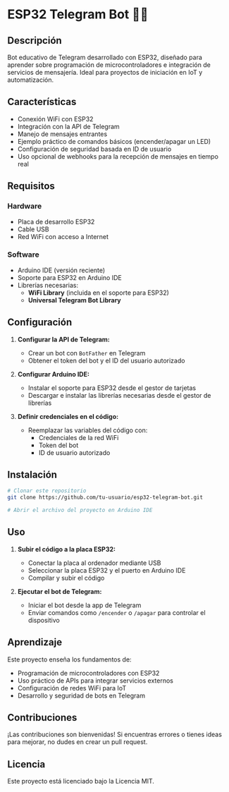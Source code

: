 # ESP32 Telegram Bot 🤖🌐

## Descripción

Bot educativo de Telegram desarrollado con ESP32, diseñado para aprender sobre programación de microcontroladores e integración de servicios de mensajería. Ideal para proyectos de iniciación en IoT y automatización.

## Características

* Conexión WiFi con ESP32
* Integración con la API de Telegram
* Manejo de mensajes entrantes
* Ejemplo práctico de comandos básicos (encender/apagar un LED)
* Configuración de seguridad basada en ID de usuario
* Uso opcional de webhooks para la recepción de mensajes en tiempo real

## Requisitos

### Hardware
* Placa de desarrollo ESP32
* Cable USB
* Red WiFi con acceso a Internet

### Software
* Arduino IDE (versión reciente)
* Soporte para ESP32 en Arduino IDE
* Librerías necesarias:
   * **WiFi Library** (incluida en el soporte para ESP32)
   * **Universal Telegram Bot Library**

## Configuración

1. **Configurar la API de Telegram:**
   * Crear un bot con `BotFather` en Telegram
   * Obtener el token del bot y el ID del usuario autorizado

2. **Configurar Arduino IDE:**
   * Instalar el soporte para ESP32 desde el gestor de tarjetas
   * Descargar e instalar las librerías necesarias desde el gestor de librerías

3. **Definir credenciales en el código:**
   * Reemplazar las variables del código con:
      * Credenciales de la red WiFi
      * Token del bot
      * ID de usuario autorizado

## Instalación

```bash
# Clonar este repositorio
git clone https://github.com/tu-usuario/esp32-telegram-bot.git

# Abrir el archivo del proyecto en Arduino IDE
```

## Uso

1. **Subir el código a la placa ESP32:**
   * Conectar la placa al ordenador mediante USB
   * Seleccionar la placa ESP32 y el puerto en Arduino IDE
   * Compilar y subir el código

2. **Ejecutar el bot de Telegram:**
   * Iniciar el bot desde la app de Telegram
   * Enviar comandos como `/encender` o `/apagar` para controlar el dispositivo

## Aprendizaje

Este proyecto enseña los fundamentos de:
* Programación de microcontroladores con ESP32
* Uso práctico de APIs para integrar servicios externos
* Configuración de redes WiFi para IoT
* Desarrollo y seguridad de bots en Telegram

## Contribuciones

¡Las contribuciones son bienvenidas! Si encuentras errores o tienes ideas para mejorar, no dudes en crear un pull request.

## Licencia

Este proyecto está licenciado bajo la Licencia MIT.
